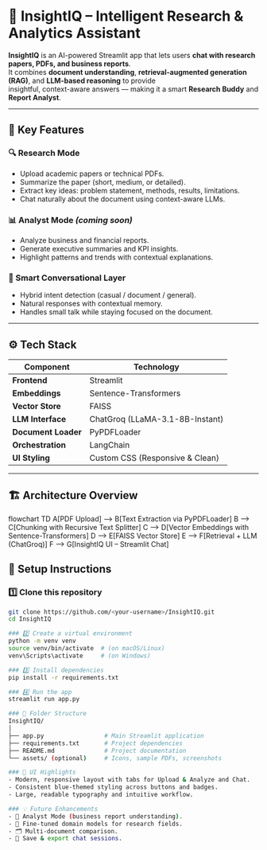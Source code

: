 # 🚀 InsightIQ – Intelligent Research & Analytics Assistant  

**InsightIQ** is an AI-powered Streamlit app that lets users **chat with research papers, PDFs, and business reports**.  
It combines **document understanding**, **retrieval-augmented generation (RAG)**, and **LLM-based reasoning** to provide  
insightful, context-aware answers — making it a smart **Research Buddy** and **Report Analyst**.

---

## 🧠 Key Features  

### 🔍 Research Mode  
- Upload academic papers or technical PDFs.  
- Summarize the paper (short, medium, or detailed).  
- Extract key ideas: problem statement, methods, results, limitations.  
- Chat naturally about the document using context-aware LLMs.  

### 📊 Analyst Mode *(coming soon)*  
- Analyze business and financial reports.  
- Generate executive summaries and KPI insights.  
- Highlight patterns and trends with contextual explanations.  

### 💬 Smart Conversational Layer  
- Hybrid intent detection (casual / document / general).  
- Natural responses with contextual memory.  
- Handles small talk while staying focused on the document.  

---

## ⚙️ Tech Stack  

| Component | Technology |
|------------|-------------|
| **Frontend** | Streamlit |
| **Embeddings** | Sentence-Transformers |
| **Vector Store** | FAISS |
| **LLM Interface** | ChatGroq (LLaMA-3.1-8B-Instant) |
| **Document Loader** | PyPDFLoader |
| **Orchestration** | LangChain |
| **UI Styling** | Custom CSS (Responsive & Clean) |

---

## 🏗️ Architecture Overview  

flowchart TD
    A[PDF Upload] --> B[Text Extraction via PyPDFLoader]
    B --> C[Chunking with Recursive Text Splitter]
    C --> D[Vector Embeddings with Sentence-Transformers]
    D --> E[FAISS Vector Store]
    E --> F[Retrieval + LLM (ChatGroq)]
    F --> G[InsightIQ UI – Streamlit Chat]


## 🚀 Setup Instructions  

### 1️⃣ Clone this repository  
```bash
git clone https://github.com/<your-username>/InsightIQ.git
cd InsightIQ

### 2️⃣ Create a virtual environment
python -m venv venv
source venv/bin/activate  # (on macOS/Linux)
venv\Scripts\activate     # (on Windows)

### 3️⃣ Install dependencies
pip install -r requirements.txt

### 4️⃣ Run the app
streamlit run app.py

### 🧩 Folder Structure
InsightIQ/
│
├── app.py                 # Main Streamlit application
├── requirements.txt       # Project dependencies
├── README.md              # Project documentation
└── assets/ (optional)     # Icons, sample PDFs, screenshots

### 🌟 UI Highlights
- Modern, responsive layout with tabs for Upload & Analyze and Chat.
- Consistent blue-themed styling across buttons and badges.
- Large, readable typography and intuitive workflow.

### 💡 Future Enhancements
- 🧾 Analyst Mode (business report understanding).
- 🧠 Fine-tuned domain models for research fields.
- 🗂️ Multi-document comparison.
- 💾 Save & export chat sessions.

